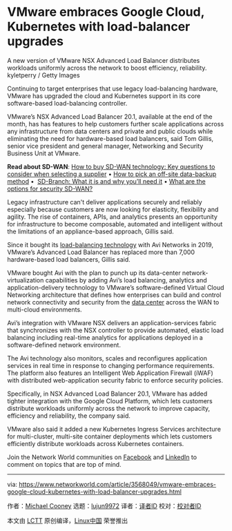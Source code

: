 [#]: collector: (lujun9972)
[#]: translator: ( )
[#]: reviewer: ( )
[#]: publisher: ( )
[#]: url: ( )
[#]: subject: (VMware embraces Google Cloud, Kubernetes with load-balancer upgrades)
[#]: via: (https://www.networkworld.com/article/3568049/vmware-embraces-google-cloud-kubernetes-with-load-balancer-upgrades.html)
[#]: author: (Michael Cooney https://www.networkworld.com/author/Michael-Cooney/)

VMware embraces Google Cloud, Kubernetes with load-balancer upgrades
======
A new version of VMware NSX Advanced Load Balancer distributes workloads uniformly across the network to boost efficiency, reliability.
kyletperry / Getty Images

Continuing to target enterprises that use legacy load-balancing hardware, VMware has upgraded the cloud and Kubernetes support in its core software-based load-balancing controller.

VMware’s NSX Advanced Load Balancer 20.1, available at the end of the month, has has features to help customers further scale applications across any infrastructure from data centers and private and public clouds while eliminating the need for hardware-based load balancers, said Tom Gillis, senior vice president and general manager, Networking and Security Business Unit at VMware.

**Read about SD-WAN**: [How to buy SD-WAN technology: Key questions to consider when selecting a supplier][1] • [How to pick an off-site data-backup method][2] •  [SD-Branch: What it is and why you’ll need it][3] • [What are the options for security SD-WAN?][4]

Legacy infrastructure can't deliver applications securely and reliably especially because customers are now looking for elasticity, flexibility and agility. The rise of containers, APIs, and analytics presents an opportunity for infrastructure to become composable, automated and intelligent without the limitations of an appliance-based approach, Gillis said.

Since it bought its [load-balancing technology][5] with Avi Networks in 2019, VMware’s Advanced Load Balancer has replaced more than 7,000 hardware-based load balancers, Gillis said.

VMware bought Avi with the plan to punch up its data-center network-virtualization capabilities by adding Avi’s load balancing, analytics and application-delivery technology to VMware’s software-defined Virtual Cloud Networking architecture that defines how enterprises can build and control network connectivity and security from the [data center][6] across the WAN to multi-cloud environments. 

Avi’s integration with VMware NSX delivers an application-services fabric that synchronizes with the NSX controller to provide automated, elastic load balancing including real-time analytics for applications deployed in a software-defined network environment.

The Avi technology also monitors, scales and reconfigures application services in real time in response to changing performance requirements. The platform also features an Intelligent Web Application Firewall (iWAF) with distributed web-application security fabric to enforce security policies.

Specifically, in NSX Advanced Load Balancer 20.1, VMware has added tighter integration with the Google Cloud Platform, which lets customers distribute workloads uniformly across the network to improve capacity, efficiency and reliability, the company said.

VMware also said it added a new Kubernetes Ingress Services architecture for multi-cluster, multi-site container deployments which lets customers efficiently distribute workloads across Kubernetes containers.

Join the Network World communities on [Facebook][7] and [LinkedIn][8] to comment on topics that are top of mind.

--------------------------------------------------------------------------------

via: https://www.networkworld.com/article/3568049/vmware-embraces-google-cloud-kubernetes-with-load-balancer-upgrades.html

作者：[Michael Cooney][a]
选题：[lujun9972][b]
译者：[译者ID](https://github.com/译者ID)
校对：[校对者ID](https://github.com/校对者ID)

本文由 [LCTT](https://github.com/LCTT/TranslateProject) 原创编译，[Linux中国](https://linux.cn/) 荣誉推出

[a]: https://www.networkworld.com/author/Michael-Cooney/
[b]: https://github.com/lujun9972
[1]: https://www.networkworld.com/article/3323407/sd-wan/how-to-buy-sd-wan-technology-key-questions-to-consider-when-selecting-a-supplier.html
[2]: https://www.networkworld.com/article/3328488/backup-systems-and-services/how-to-pick-an-off-site-data-backup-method.html
[3]: https://www.networkworld.com/article/3250664/lan-wan/sd-branch-what-it-is-and-why-youll-need-it.html
[4]: https://www.networkworld.com/article/3285728/sd-wan/what-are-the-options-for-securing-sd-wan.html
[5]: https://www.networkworld.com/article/3434576/vmware-boosts-load-balancing-security-intelligence-analytics.html
[6]: https://www.networkworld.com/article/3223692/what-is-a-data-centerhow-its-changed-and-what-you-need-to-know.html
[7]: https://www.facebook.com/NetworkWorld/
[8]: https://www.linkedin.com/company/network-world
